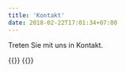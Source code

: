 ```yaml
---
title: 'Kontakt'
date: 2018-02-22T17:01:34+07:00
---
```


Treten Sie mit uns in Kontakt.  

{{<card bild="/verein/joerg.jpg" tag="geschaeftsfueher">}}
{{<card bild="/verein/heiner.jpg" tag="vorsitzender">}}

